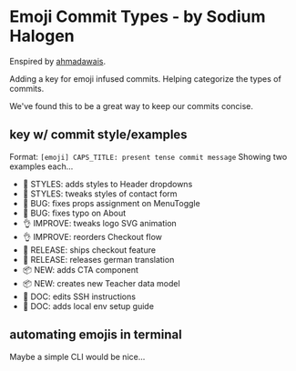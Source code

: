 # Emoji Commit Types - by Sodium Halogen

Enspired by [ahmadawais](https://github.com/ahmadawais/create-guten-block).

Adding a key for emoji infused commits. Helping categorize the types of commits.

We've found this to be a great way to keep our commits concise.

## key w/ commit style/examples

Format: `[emoji] CAPS_TITLE: present tense commit message`
Showing two examples each...

* 💅 STYLES: adds styles to Header dropdowns
* 💅 STYLES: tweaks styles of contact form
* 🐛 BUG: fixes props assignment on MenuToggle
* 🐛 BUG: fixes typo on About
* 👌 IMPROVE: tweaks logo SVG animation
* 👌 IMPROVE: reorders Checkout flow
* 🚀 RELEASE: ships checkout feature
* 🚀 RELEASE: releases german translation
* 📦 NEW: adds CTA component
* 📦 NEW: creates new Teacher data model
* 📖 DOC: edits SSH instructions
* 📖 DOC: adds local env setup guide

## automating emojis in terminal

Maybe a simple CLI would be nice...
